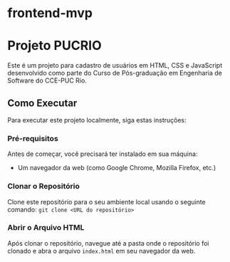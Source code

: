 # frontend-mvp
# Projeto PUCRIO

Este é um projeto para cadastro de usuários em HTML, CSS e JavaScript desenvolvido como parte do Curso de Pós-graduação em Engenharia de Software do CCE-PUC Rio.

## Como Executar

Para executar este projeto localmente, siga estas instruções:

### Pré-requisitos

Antes de começar, você precisará ter instalado em sua máquina:

- Um navegador da web (como Google Chrome, Mozilla Firefox, etc.)

### Clonar o Repositório

Clone este repositório para o seu ambiente local usando o seguinte comando:
`git clone <URL do repositório>`

### Abrir o Arquivo HTML

Após clonar o repositório, navegue até a pasta onde o repositório foi clonado e abra o arquivo `index.html` em seu navegador da web.
